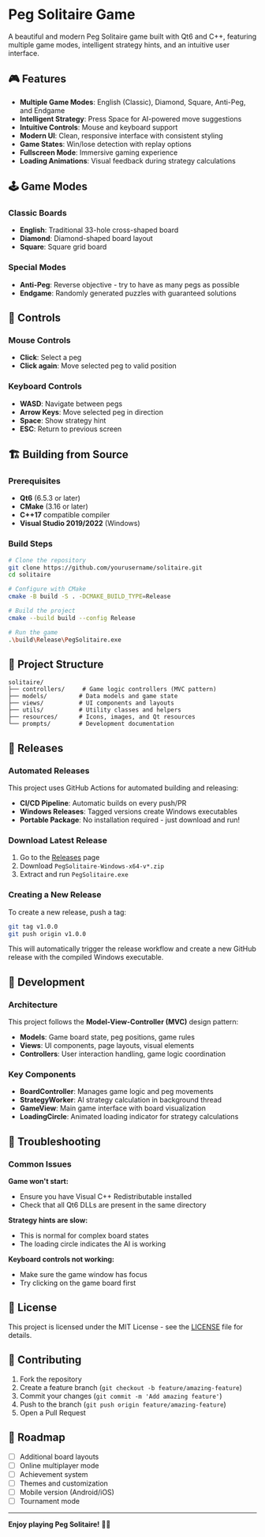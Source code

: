 # Peg Solitaire Game

A beautiful and modern Peg Solitaire game built with Qt6 and C++, featuring multiple game modes, intelligent strategy hints, and an intuitive user interface.

## 🎮 Features

- **Multiple Game Modes**: English (Classic), Diamond, Square, Anti-Peg, and Endgame
- **Intelligent Strategy**: Press Space for AI-powered move suggestions
- **Intuitive Controls**: Mouse and keyboard support
- **Modern UI**: Clean, responsive interface with consistent styling
- **Game States**: Win/lose detection with replay options
- **Fullscreen Mode**: Immersive gaming experience
- **Loading Animations**: Visual feedback during strategy calculations

## 🕹️ Game Modes

### Classic Boards
- **English**: Traditional 33-hole cross-shaped board
- **Diamond**: Diamond-shaped board layout
- **Square**: Square grid board

### Special Modes  
- **Anti-Peg**: Reverse objective - try to have as many pegs as possible
- **Endgame**: Randomly generated puzzles with guaranteed solutions

## 🎯 Controls

### Mouse Controls
- **Click**: Select a peg
- **Click again**: Move selected peg to valid position

### Keyboard Controls
- **WASD**: Navigate between pegs
- **Arrow Keys**: Move selected peg in direction
- **Space**: Show strategy hint
- **ESC**: Return to previous screen

## 🏗️ Building from Source

### Prerequisites
- **Qt6** (6.5.3 or later)
- **CMake** (3.16 or later)
- **C++17** compatible compiler
- **Visual Studio 2019/2022** (Windows)

### Build Steps

```bash
# Clone the repository
git clone https://github.com/yourusername/solitaire.git
cd solitaire

# Configure with CMake
cmake -B build -S . -DCMAKE_BUILD_TYPE=Release

# Build the project
cmake --build build --config Release

# Run the game
.\build\Release\PegSolitaire.exe
```

## 📁 Project Structure

```
solitaire/
├── controllers/     # Game logic controllers (MVC pattern)
├── models/         # Data models and game state
├── views/          # UI components and layouts
├── utils/          # Utility classes and helpers
├── resources/      # Icons, images, and Qt resources
└── prompts/        # Development documentation
```

## 🚀 Releases

### Automated Releases
This project uses GitHub Actions for automated building and releasing:

- **CI/CD Pipeline**: Automatic builds on every push/PR
- **Windows Releases**: Tagged versions create Windows executables
- **Portable Package**: No installation required - just download and run!

### Download Latest Release
1. Go to the [Releases](https://github.com/yourusername/solitaire/releases) page
2. Download `PegSolitaire-Windows-x64-v*.zip`
3. Extract and run `PegSolitaire.exe`

### Creating a New Release
To create a new release, push a tag:

```bash
git tag v1.0.0
git push origin v1.0.0
```

This will automatically trigger the release workflow and create a new GitHub release with the compiled Windows executable.

## 🔧 Development

### Architecture
This project follows the **Model-View-Controller (MVC)** design pattern:

- **Models**: Game board state, peg positions, game rules
- **Views**: UI components, page layouts, visual elements  
- **Controllers**: User interaction handling, game logic coordination

### Key Components
- **BoardController**: Manages game logic and peg movements
- **StrategyWorker**: AI strategy calculation in background thread
- **GameView**: Main game interface with board visualization
- **LoadingCircle**: Animated loading indicator for strategy calculations

## 🐛 Troubleshooting

### Common Issues

**Game won't start:**
- Ensure you have Visual C++ Redistributable installed
- Check that all Qt6 DLLs are present in the same directory

**Strategy hints are slow:**
- This is normal for complex board states
- The loading circle indicates the AI is working

**Keyboard controls not working:**
- Make sure the game window has focus
- Try clicking on the game board first

## 📄 License

This project is licensed under the MIT License - see the [LICENSE](LICENSE) file for details.

## 🤝 Contributing

1. Fork the repository
2. Create a feature branch (`git checkout -b feature/amazing-feature`)
3. Commit your changes (`git commit -m 'Add amazing feature'`)
4. Push to the branch (`git push origin feature/amazing-feature`)
5. Open a Pull Request

## 🎯 Roadmap

- [ ] Additional board layouts
- [ ] Online multiplayer mode
- [ ] Achievement system
- [ ] Themes and customization
- [ ] Mobile version (Android/iOS)
- [ ] Tournament mode

---

**Enjoy playing Peg Solitaire!** 🎲✨
